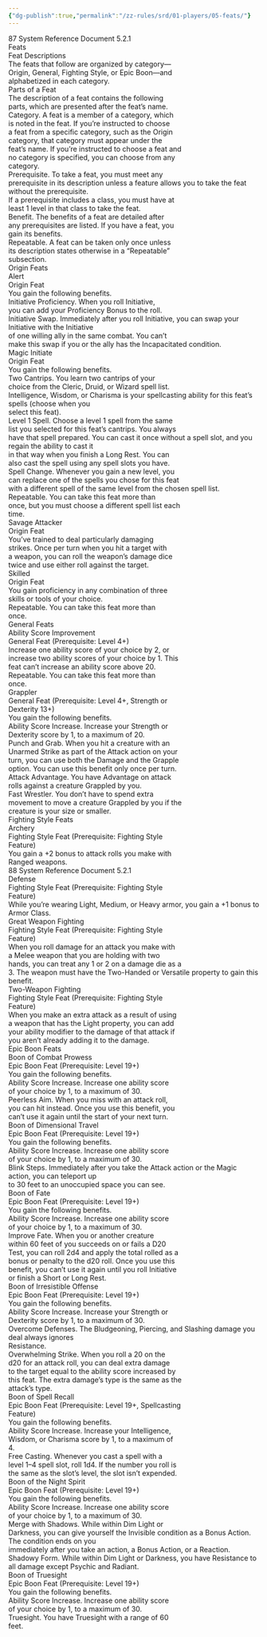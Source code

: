```yaml
---
{"dg-publish":true,"permalink":"/zz-rules/srd/01-players/05-feats/"}
---
```


87 System Reference Document 5.2.1  
Feats  
Feat Descriptions  
The feats that follow are organized by category—  
Origin, General, Fighting Style, or Epic Boon—and  
alphabetized in each category.  
Parts of a Feat  
The description of a feat contains the following  
parts, which are presented after the feat’s name.  
Category. A feat is a member of a category, which  
is noted in the feat. If you’re instructed to choose  
a feat from a specific category, such as the Origin  
category, that category must appear under the  
feat’s name. If you’re instructed to choose a feat and  
no category is specified, you can choose from any  
category.  
Prerequisite. To take a feat, you must meet any  
prerequisite in its description unless a feature allows you to take the feat without the prerequisite.  
If a prerequisite includes a class, you must have at  
least 1 level in that class to take the feat.  
Benefit. The benefits of a feat are detailed after  
any prerequisites are listed. If you have a feat, you  
gain its benefits.  
Repeatable. A feat can be taken only once unless  
its description states otherwise in a “Repeatable”  
subsection.  
Origin Feats  
Alert  
Origin Feat  
You gain the following benefits.  
Initiative Proficiency. When you roll Initiative,  
you can add your Proficiency Bonus to the roll.  
Initiative Swap. Immediately after you roll Initiative, you can swap your Initiative with the Initiative  
of one willing ally in the same combat. You can’t  
make this swap if you or the ally has the Incapacitated condition.  
Magic Initiate  
Origin Feat  
You gain the following benefits.  
Two Cantrips. You learn two cantrips of your  
choice from the Cleric, Druid, or Wizard spell list.  
Intelligence, Wisdom, or Charisma is your spellcasting ability for this feat’s spells (choose when you  
select this feat).  
Level 1 Spell. Choose a level 1 spell from the same  
list you selected for this feat’s cantrips. You always  
have that spell prepared. You can cast it once without a spell slot, and you regain the ability to cast it  
in that way when you finish a Long Rest. You can  
also cast the spell using any spell slots you have.  
Spell Change. Whenever you gain a new level, you  
can replace one of the spells you chose for this feat  
with a different spell of the same level from the chosen spell list.  
Repeatable. You can take this feat more than  
once, but you must choose a different spell list each  
time.  
Savage Attacker  
Origin Feat  
You’ve trained to deal particularly damaging  
strikes. Once per turn when you hit a target with  
a weapon, you can roll the weapon’s damage dice  
twice and use either roll against the target.  
Skilled  
Origin Feat  
You gain proficiency in any combination of three  
skills or tools of your choice.  
Repeatable. You can take this feat more than  
once.  
General Feats  
Ability Score Improvement  
General Feat (Prerequisite: Level 4+)  
Increase one ability score of your choice by 2, or  
increase two ability scores of your choice by 1. This  
feat can’t increase an ability score above 20.  
Repeatable. You can take this feat more than  
once.  
Grappler  
General Feat (Prerequisite: Level 4+, Strength or  
Dexterity 13+)  
You gain the following benefits.  
Ability Score Increase. Increase your Strength or  
Dexterity score by 1, to a maximum of 20.  
Punch and Grab. When you hit a creature with an  
Unarmed Strike as part of the Attack action on your  
turn, you can use both the Damage and the Grapple  
option. You can use this benefit only once per turn.  
Attack Advantage. You have Advantage on attack  
rolls against a creature Grappled by you.  
Fast Wrestler. You don’t have to spend extra  
movement to move a creature Grappled by you if the  
creature is your size or smaller.  
Fighting Style Feats  
Archery  
Fighting Style Feat (Prerequisite: Fighting Style  
Feature)  
You gain a +2 bonus to attack rolls you make with  
Ranged weapons.  
88 System Reference Document 5.2.1  
Defense  
Fighting Style Feat (Prerequisite: Fighting Style  
Feature)  
While you’re wearing Light, Medium, or Heavy armor, you gain a +1 bonus to Armor Class.  
Great Weapon Fighting  
Fighting Style Feat (Prerequisite: Fighting Style  
Feature)  
When you roll damage for an attack you make with  
a Melee weapon that you are holding with two  
hands, you can treat any 1 or 2 on a damage die as a  
3. The weapon must have the Two-Handed or Versatile property to gain this benefit.  
Two-Weapon Fighting  
Fighting Style Feat (Prerequisite: Fighting Style  
Feature)  
When you make an extra attack as a result of using  
a weapon that has the Light property, you can add  
your ability modifier to the damage of that attack if  
you aren’t already adding it to the damage.  
Epic Boon Feats  
Boon of Combat Prowess  
Epic Boon Feat (Prerequisite: Level 19+)  
You gain the following benefits.  
Ability Score Increase. Increase one ability score  
of your choice by 1, to a maximum of 30.  
Peerless Aim. When you miss with an attack roll,  
you can hit instead. Once you use this benefit, you  
can’t use it again until the start of your next turn.  
Boon of Dimensional Travel  
Epic Boon Feat (Prerequisite: Level 19+)  
You gain the following benefits.  
Ability Score Increase. Increase one ability score  
of your choice by 1, to a maximum of 30.  
Blink Steps. Immediately after you take the Attack action or the Magic action, you can teleport up  
to 30 feet to an unoccupied space you can see.  
Boon of Fate  
Epic Boon Feat (Prerequisite: Level 19+)  
You gain the following benefits.  
Ability Score Increase. Increase one ability score  
of your choice by 1, to a maximum of 30.  
Improve Fate. When you or another creature  
within 60 feet of you succeeds on or fails a D20  
Test, you can roll 2d4 and apply the total rolled as a  
bonus or penalty to the d20 roll. Once you use this  
benefit, you can’t use it again until you roll Initiative  
or finish a Short or Long Rest.  
Boon of Irresistible Offense  
Epic Boon Feat (Prerequisite: Level 19+)  
You gain the following benefits.  
Ability Score Increase. Increase your Strength or  
Dexterity score by 1, to a maximum of 30.  
Overcome Defenses. The Bludgeoning, Piercing, and Slashing damage you deal always ignores  
Resistance.  
Overwhelming Strike. When you roll a 20 on the  
d20 for an attack roll, you can deal extra damage  
to the target equal to the ability score increased by  
this feat. The extra damage’s type is the same as the  
attack’s type.  
Boon of Spell Recall  
Epic Boon Feat (Prerequisite: Level 19+, Spellcasting  
Feature)  
You gain the following benefits.  
Ability Score Increase. Increase your Intelligence,  
Wisdom, or Charisma score by 1, to a maximum of  
4.  
Free Casting. Whenever you cast a spell with a  
level 1–4 spell slot, roll 1d4. If the number you roll is  
the same as the slot’s level, the slot isn’t expended.  
Boon of the Night Spirit  
Epic Boon Feat (Prerequisite: Level 19+)  
You gain the following benefits.  
Ability Score Increase. Increase one ability score  
of your choice by 1, to a maximum of 30.  
Merge with Shadows. While within Dim Light or  
Darkness, you can give yourself the Invisible condition as a Bonus Action. The condition ends on you  
immediately after you take an action, a Bonus Action, or a Reaction.  
Shadowy Form. While within Dim Light or Darkness, you have Resistance to all damage except Psychic and Radiant.  
Boon of Truesight  
Epic Boon Feat (Prerequisite: Level 19+)  
You gain the following benefits.  
Ability Score Increase. Increase one ability score  
of your choice by 1, to a maximum of 30.  
Truesight. You have Truesight with a range of 60  
feet.  